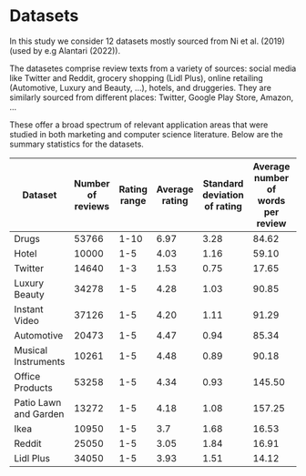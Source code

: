# Datasets
In this study we consider 12 datasets mostly sourced from Ni et al. (2019) (used by e.g Alantari (2022)).

The datasetes comprise review texts from a variety of sources: social media like Twitter and Reddit, grocery shopping (Lidl Plus), online retailing (Automotive, Luxury and Beauty, ...), hotels, and druggeries. They are similarly sourced from different places: Twitter, Google Play Store, Amazon, ...

These offer a broad spectrum of relevant application areas that were studied in both marketing and computer science literature. Below are the summary statistics for the datasets.


| Dataset             | Number of reviews | Rating range | Average rating | Standard deviation of rating | Average number of words per review | Standard deviation of words per review |
|---------------------|-------------------|--------------|----------------|-------------------------------|------------------------------------|---------------------------------------|
| Drugs               | 53766             | 1-10         | 6.97           | 3.28                          | 84.62                              | 44.27                                 |
| Hotel               | 10000             | 1-5          | 4.03           | 1.16                          | 59.10                              | 54.38                                 |
| Twitter             | 14640             | 1-3          | 1.53           | 0.75                          | 17.65                              | 6.88                                  |
| Luxury Beauty       | 34278             | 1-5          | 4.28           | 1.03                          | 90.85                              | 109.35                                |
| Instant Video       | 37126             | 1-5          | 4.20           | 1.11                          | 91.29                              | 143.33                                |
| Automotive          | 20473             | 1-5          | 4.47           | 0.94                          | 85.34                              | 99.54                                 |
| Musical Instruments | 10261             | 1-5          | 4.48           | 0.89                          | 90.18                              | 111.23                                |
| Office Products     | 53258             | 1-5          | 4.34           | 0.93                          | 145.50                             | 160.77                                |
| Patio Lawn and Garden | 13272          | 1-5          | 4.18           | 1.08                          | 157.25                             | 150.32                                |
| Ikea                | 10950             | 1-5          | 3.7            | 1.68                          | 16.53                              | 20.08                                 |
| Reddit              | 25050             | 1-5          | 3.05           | 1.84                          | 16.91                              | 20.34                                 |
| Lidl Plus           | 34050             | 1-5          | 3.93           | 1.51                          | 14.12                              | 18.01                                 |
